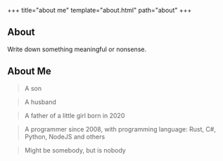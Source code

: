 +++
title="about me"
template="about.html"
path="about"
+++

## About 

Write down something meaningful or nonsense.

## About Me

> A son

> A husband

> A father of a little girl born in 2020

> A programmer since 2008, with programming language: Rust, C#, Python, NodeJS and others

> Might be somebody, but is nobody
